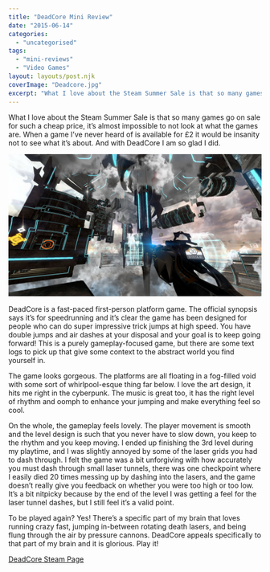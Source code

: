```yaml
---
title: "DeadCore Mini Review"
date: "2015-06-14"
categories: 
  - "uncategorised"
tags: 
  - "mini-reviews"
  - "Video Games"
layout: layouts/post.njk
coverImage: "Deadcore.jpg"
excerpt: "What I love about the Steam Summer Sale is that so many games go on sale for such a cheap price, it’s almost impossible to not look at what the games are. When a game I’ve never heard of is available for £2 it would be insanity not to see what it’s about. And with DeadCore I am so glad I did."
---
```

What I love about the Steam Summer Sale is that so many games go on sale for such a cheap price, it’s almost impossible to not look at what the games are. When a game I’ve never heard of is available for £2 it would be insanity not to see what it’s about. And with DeadCore I am so glad I did.

![DeadCore](images/Deadcore.jpg "DeadCore")

DeadCore is a fast-paced first-person platform game. The official synopsis says it’s for speedrunning and it’s clear the game has been designed for people who can do super impressive trick jumps at high speed. You have double jumps and air dashes at your disposal and your goal is to keep going forward! This is a purely gameplay-focused game, but there are some text logs to pick up that give some context to the abstract world you find yourself in.

The game looks gorgeous. The platforms are all floating in a fog-filled void with some sort of whirlpool-esque thing far below. I love the art design, it hits me right in the cyberpunk. The music is great too, it has the right level of rhythm and oomph to enhance your jumping and make everything feel so cool.

On the whole, the gameplay feels lovely. The player movement is smooth and the level design is such that you never have to slow down, you keep to the rhythm and you keep moving. I ended up finishing the 3rd level during my playtime, and I was slightly annoyed by some of the laser grids you had to dash through. I felt the game was a bit unforgiving with how accurately you must dash through small laser tunnels, there was one checkpoint where I easily died 20 times messing up by dashing into the lasers, and the game doesn’t really give you feedback on whether you were too high or too low. It’s a bit nitpicky because by the end of the level I was getting a feel for the laser tunnel dashes, but I still feel it’s a valid point.

To be played again? Yes! There’s a specific part of my brain that loves running crazy fast, jumping in-between rotating death lasers, and being flung through the air by pressure cannons. DeadCore appeals specifically to that part of my brain and it is glorious. Play it!

[DeadCore Steam Page](http://store.steampowered.com/app/284460/DeadCore/)
